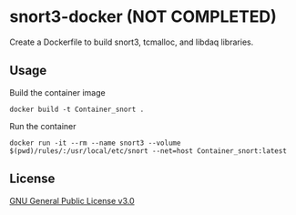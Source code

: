 # snort3-docker (NOT COMPLETED)
Create a Dockerfile to build snort3, tcmalloc, and libdaq libraries.

## Usage 

Build the container image
```
docker build -t Container_snort .
```

Run the container
```
docker run -it --rm --name snort3 --volume $(pwd)/rules/:/usr/local/etc/snort --net=host Container_snort:latest
```

## License

[GNU General Public License v3.0](LICENSE)
